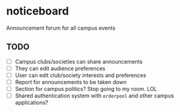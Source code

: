# noticeboard
Announcement forum for all campus events

## TODO
- [ ] Campus clubs/societies can share announcements
- [ ] They can edit audience preferences
- [ ] User can edit club/society interests and preferences
- [ ] Report for announcements to be taken down
- [ ] Section for campus politics? Stop going to my room. LOL
- [ ] Shared authentication system with `orderpool` and other campus applications?
